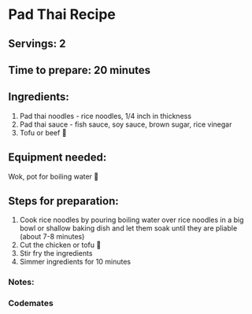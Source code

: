 # Pad Thai Recipe

## Servings: 2

## Time to prepare: 20 minutes

## Ingredients:
1. Pad thai noodles - rice noodles, 1/4 inch in thickness 
2. Pad thai sauce - fish sauce, soy sauce, brown sugar, rice vinegar 
3. Tofu or beef 🥩

## Equipment needed:
Wok, pot for boiling water 🥤

## Steps for preparation:
1. Cook rice noodles by pouring boiling water over rice noodles in a big bowl or shallow baking dish and let them soak until they are pliable (about 7-8 minutes)
2. Cut the chicken or tofu 🐔
3. Stir fry the ingredients
4. Simmer ingredients for 10 minutes


### Notes:



### Codemates #
